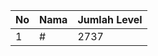 | No | Nama            | Jumlah Level |
|----|-----------------|--------------|
| 1  | #    |    2737        |
